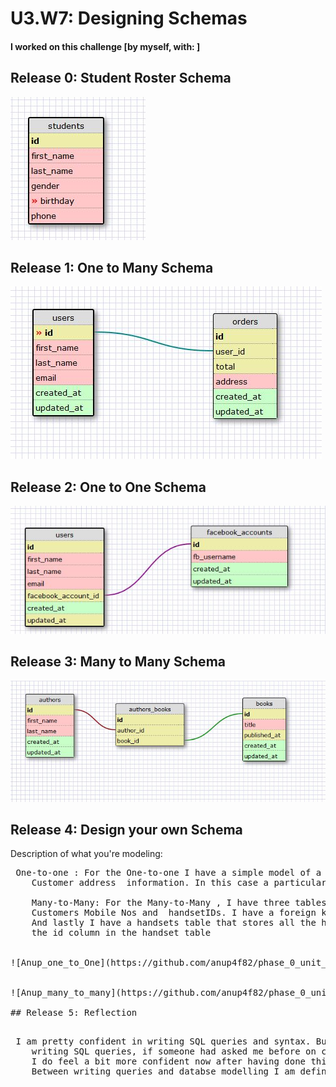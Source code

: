 # U3.W7: Designing Schemas


#### I worked on this challenge [by myself, with: ]


## Release 0: Student Roster Schema
<!-- display your image inline here -->
![Student](https://github.com/anup4f82/phase_0_unit_3/blob/master/week_7/images_anup/student_2.JPG?raw=true)

## Release 1: One to Many Schema
<!-- display your image inline here -->
![One_to_Many](https://github.com/anup4f82/phase_0_unit_3/blob/master/week_7/images_anup/one_to_many.JPG?raw=true)

## Release 2: One to One Schema
<!-- display your image inline here -->
![One_to_One](https://github.com/anup4f82/phase_0_unit_3/blob/master/week_7/images_anup/one_to_one.JPG?raw=true)

## Release 3: Many to Many Schema
<!-- display your image inline here -->

![Many_to_Many](https://github.com/anup4f82/phase_0_unit_3/blob/master/week_7/images_anup/many_to_many.JPG?raw=true)

## Release 4: Design your own Schema

Description of what you're modeling: 

<pre> One-to-one : For the One-to-one I have a simple model of a Customers table with customer information and Contacts table with 
	Customer address  information. In this case a particular Customer can only have one address.

	Many-to-Many: For the Many-to-Many , I have three tables a Customer table with customer information, A Phone table that stores the
	Customers Mobile Nos and  handsetIDs. I have a foreign key 'customerid' in this table that points to the Primary key in the customers table
	And lastly I have a handsets table that stores all the handsets and their type,description etc. The HandsetID in the Phones table is the foreign key to
	the id column in the handset table

<!-- display your one-to-one image inline here -->
![Anup_one_to_One](https://github.com/anup4f82/phase_0_unit_3/blob/master/week_7/images_anup/Anup_one_to_One.JPG?raw=true)
<!-- display your many-to-many image inline here -->

![Anup_many_to_many](https://github.com/anup4f82/phase_0_unit_3/blob/master/week_7/images_anup/Anup_many_to_many.JPG?raw=true)

## Release 5: Reflection

<pre> I am pretty confident in writing SQL queries and syntax. Building a Database model is something I havent done before. Although I am comfortable
	writing SQL queries, if someone had asked me before on concepts like foreign key, many-to-many relationships etc, I would have struggled to answer them.
	I do feel a bit more confident now after having done this exercise, though I admit I still need to read up a lot more to fully grasp the concepts.
	Between writing queries and databse modelling I am definitely more comfortable with the former.


</pre>